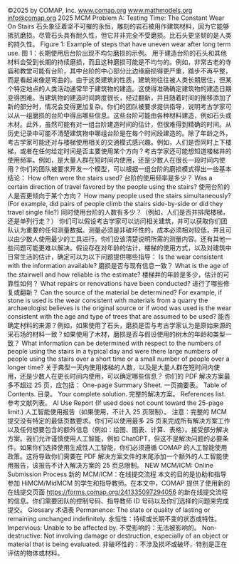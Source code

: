 ©2025 by COMAP, Inc.
www.comap.org
www.mathmodels.org
info@comap.org
2025 MCM Problem A: Testing Time: The Constant Wear On Stairs
石头象征着坚不可摧的永恒，雕刻的岩石被用作建筑材料，因为它能够抵抗磨损。尽管石头具有耐久性，但它并非完全不受磨损。比石头更坚韧的是人类的持久性。
Figure 1: Example of steps that have uneven wear after long term use.
图 1：长期使用后台阶出现不均匀磨损的示例。
用于建造台阶的石头和其他材料会受到长期的持续磨损，而且这种磨损可能是不均匀的。例如，非常古老的寺庙和教堂可能有台阶，其中台阶的中心部分比边缘磨损得更严重，踏步不再平整，而是看起来像是弯曲的。由于这类建筑的性质，建筑物往往被人类长期居住，但某个特定地点的人类活动通常早于建筑物的建造。这使得准确确定建筑物的建造日期变得困难。当建筑物的建造时间跨度很长，经过翻新，并且随着时间的推移添加了新的部分时，情况会变得更加复杂。你们的团队被要求提供指导，说明考古学家可以从一组磨损的台阶中得出哪些信息。这些台阶可能由各种材料建造，例如石头或木材。此外，虽然可能有对一组台阶建造时间的估计，但很难得到精确的时间。从历史记录中可能不清楚建筑物中哪组台阶是在每个时间段建造的。除了年龄之外，考古学家可能还对与楼梯使用相关的交通模式感兴趣。例如，人们是否同时上下楼梯，或者在任何给定时间是否主要使用某个方向？考古学家还可能想知道楼梯井的使用频率。例如，是大量人群在短时间内使用，还是少数人在很长一段时间内使用？你们的团队被要求开发一个模型，可以根据一组台阶的磨损模式得出一些基本结论：
How often were the stairs used?
台阶的使用频率是多少？
Was a certain direction of travel favored by the people using the stairs?
使用台阶的人是否更倾向于某个方向？
How many people used the stairs simultaneously? (For example, did pairs of people climb the stairs side-by-side or did they travel single file?)
同时使用台阶的人数有多少？（例如，人们是否并排爬楼梯，还是单列行走？）
你们可以假设考古学家可以访问相关建筑，并可以获取你们团队认为重要的任何测量数据。测量必须是非破坏性的，成本必须相对较低，并且可以由少数人使用最少的工具进行。你们应该清楚说明所需的测量内容。还有其他一些问题可能更难以解决。假设存在对年龄的估计，楼梯的使用方式，以及对建筑中日常生活的估计，确定可以为以下问题提供哪些指导：
Is the wear consistent with the information available?
磨损是否与现有信息一致？
What is the age of the stairwell and how reliable is the estimate?
楼梯井的年龄是多少，估计的可靠性如何？
What repairs or renovations have been conducted?
进行了哪些修复或翻新？
Can the source of the material be determined? For example, if stone is used is the wear consistent with materials from a quarry the archaeologist believes is the original source or if wood was used is the wear consistent with the age and type of trees that are assumed to be used?
能否确定材料的来源？例如，如果使用了石头，磨损是否与考古学家认为是原始来源的采石场的材料一致？如果使用了木材，磨损是否与假设使用的树木的年龄和类型一致？
What information can be determined with respect to the numbers of people using the stairs in a typical day and were there large numbers of people using the stairs over a short time or a small number of people over a longer time?
关于典型一天内使用楼梯的人数，以及是大量人群在短时间内使用，还是少数人在更长时间内使用，可以确定哪些信息？
你们的 PDF 解决方案最多不超过 25 页，应包括：
One-page Summary Sheet.
一页摘要表。
Table of Contents.
目录。
Your complete solution.
完整的解决方案。
References list.
参考文献列表。
AI Use Report (If used does not count toward the 25-page limit.)
人工智能使用报告（如果使用，不计入 25 页限制）。
注意：完整的 MCM 提交没有特定的最低页数要求。你们可以使用最多 25 页来完成所有解决方案工作以及任何想要包含的额外信息（例如：绘图、图表、计算、表格）。接受部分解决方案。我们允许谨慎使用人工智能，例如 ChatGPT，但这不是解决问题的必要条件。如果你们选择使用生成性人工智能，你们必须遵循 COMAP 的人工智能使用政策。这将导致你们需要在 PDF 解决方案文件的末尾添加一个额外的人工智能使用报告，该报告不计入解决方案的 25 页总限制。
NEW MCM/ICM: Online Submission Process
新的 MCM/ICM：在线提交流程
本文的目的是协助和指导参加 HiMCM/MidMCM 的学生和指导教师。在本文中，COMAP 提供了使用新的在线提交页面 https://forms.comap.org/241335097294056 的新在线提交流程的信息。你们需要团队的控制号码、指导教师 ID 号码以及你们选择的问题来完成提交。
Glossary
术语表
Permanence: The state or quality of lasting or remaining unchanged indefinitely.
永恒性：持续或长期不变的状态或特性。
Impervious: Unable to be affected by.
不受影响的：无法被影响的。
Non-destructive: Not involving damage or destruction, especially of an object or material that is being evaluated.
非破坏性的：不涉及损坏或破坏，特别是正在评估的物体或材料。